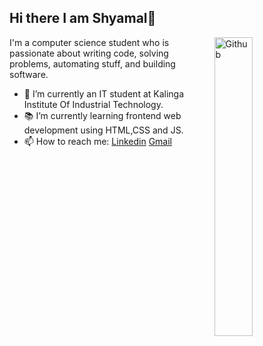 ## Hi there I am Shyamal👋

<img width="35%" align="right" alt="Github" src="https://user-images.githubusercontent.com/48678280/88862734-4903af80-d201-11ea-968b-9c939d88a37c.gif" />

I'm a computer science student who is passionate about writing code, solving problems, automating stuff, and building software.

- 🔭 I’m currently an IT student at Kalinga Institute Of Industrial Technology.
- 📚 I’m currently learning  frontend web development using HTML,CSS and JS.
- 📫 How to reach me: [Linkedin](https://www.linkedin.com/in/shyamal-gupta-5771201bb) [Gmail](mailto:sgupta75858@gmail.com)
